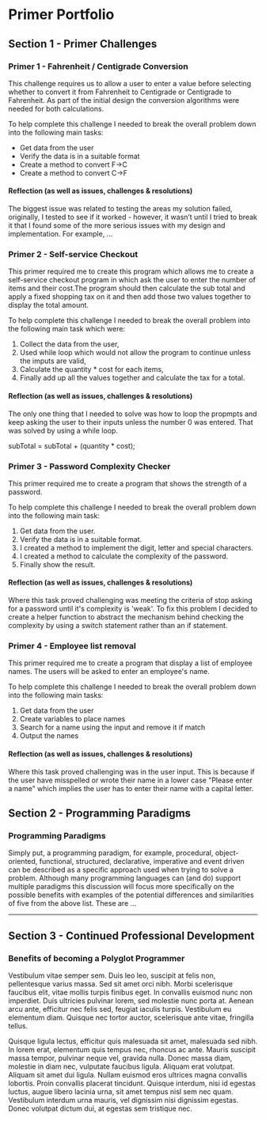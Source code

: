 # Primer Portfolio

## Section 1 - Primer Challenges
### Primer 1 - Fahrenheit / Centigrade Conversion
This challenge requires us to allow a user to enter a value before selecting whether to convert it from Fahrenheit to Centigrade or Centigrade to Fahrenheit.  As part of the initial design the conversion algorithms were needed for both calculations. 

To help complete this challenge I needed to break the overall problem down into the following main tasks: 
* Get data from the user
* Verify the data is in a suitable format
* Create a method to convert F->C
* Create a method to convert C->F
 
#### Reflection (as well as issues, challenges & resolutions)
The biggest issue was related to testing the areas my solution failed, originally, I tested to see if it worked - however, it wasn’t until I tried to break it that I found some of the more serious issues with my design and implementation.  For example, ...

### Primer 2 - Self-service Checkout
This primer required me to create this program which allows me to create a self-service checkout program in which ask the user to enter the number of items and their cost.The program should then calculate the sub total and apply a fixed shopping tax on it and then add those two values together to display the total amount.

To help complete this challenge I needed to break the overall problem into the following main task which were:

1. Collect the data from the user,
2. Used while loop which would not allow the program to continue unless the imputs are valid,
3. Calculate the quantity * cost for each items,
4. Finally add up all the values together and calculate the tax for a total.

#### Reflection (as well as issues, challenges & resolutions)

The only one thing that I needed to solve was how to loop the propmpts and keep asking the user to their inputs unless the number 0 was entered.
That was solved by using a while loop.

subTotal = subTotal + (quantity * cost);

### Primer 3 - Password Complexity Checker
This primer required me to create a program that shows the strength of a password.
 
To help complete this challenge I needed to break the overall problem down into the following main task:
 
1. Get data from the user.
2. Verify the data is in a suitable format.
3. I created a method to implement the digit, letter and special characters.
4. I created a method to calculate the complexity of the password.
5. Finally show the result.

#### Reflection (as well as issues, challenges & resolutions)

Where this task proved challenging was meeting the criteria of stop asking for a password until it's complexity is 'weak'. To fix  this problem I decided to create a helper function to abstract the mechanism behind checking the complexity by using a switch statement rather than an if statement.

### Primer 4 - Employee list removal
This primer required me to create a program that display a list of employee names. The users will be asked to enter an employee's name.

To help complete this challenge I needed to break the overall problem down into the following main tasks:

1. Get data from the user
2. Create variables to place names
3. Search for a name using the input and remove it if match
4. Output the names 

#### Reflection (as well as issues, challenges & resolutions)

Where this task proved challenging was in the user input. This is because if the user have misspelled or wrote their name in a lower case "Please enter a name" which implies the user has to enter their name with a capital letter. 


































































## Section 2 - Programming Paradigms
### Programming Paradigms
Simply put, a programming paradigm, for example, procedural, object-oriented, functional, structured, declarative, imperative and event driven can be described as a specific approach used when trying to solve a problem.  Although many programming languages can (and do) support multiple paradigms this discussion will focus more specifically on the possible benefits with examples of the potential differences and similarities of five from the above list. These are ...

---
## Section 3 - Continued Professional Development
### Benefits of becoming a Polyglot Programmer
Vestibulum vitae semper sem. Duis leo leo, suscipit at felis non, pellentesque varius massa. Sed sit amet orci nibh. Morbi scelerisque faucibus elit, vitae mollis turpis finibus eget. In convallis euismod nunc non imperdiet. Duis ultricies pulvinar lorem, sed molestie nunc porta at. Aenean arcu ante, efficitur nec felis sed, feugiat iaculis turpis. Vestibulum eu elementum diam. Quisque nec tortor auctor, scelerisque ante vitae, fringilla tellus.

Quisque ligula lectus, efficitur quis malesuada sit amet, malesuada sed nibh. In lorem erat, elementum quis tempus nec, rhoncus ac ante. Mauris suscipit massa tempor, pulvinar neque vel, gravida nulla. Donec massa diam, molestie in diam nec, vulputate faucibus ligula. Aliquam erat volutpat. Aliquam sit amet dui ligula. Nullam euismod eros ultrices magna convallis lobortis. Proin convallis placerat tincidunt. Quisque interdum, nisi id egestas luctus, augue libero lacinia urna, sit amet tempus nisl sem nec quam. Vestibulum interdum urna mauris, vel dignissim nisi dignissim egestas. Donec volutpat dictum dui, at egestas sem tristique nec.
